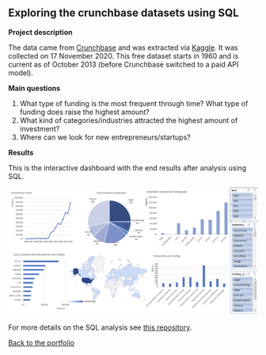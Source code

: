 ## Exploring the crunchbase datasets using SQL

**Project description**

The data came from [Crunchbase](https://www.crunchbase.com/) and was extracted via [Kaggle](https://www.kaggle.com/arindam235/startup-investments-crunchbase). It was collected on 17 November 2020.
This free dataset starts in 1960 and is current as of October 2013 (before Crunchbase switched to a paid API model).

**Main questions** 

1. What type of funding is the most frequent through time? What type of funding does raise the highest amount?
2. What kind of categories/industries attracted the highest amount of investment?
3. Where can we look for new entrepreneurs/startups? 

**Results**

This is the interactive dashboard with the end results after analysis using SQL. 

![Dashboard](images/Dashboard2.png)

For more details on the SQL analysis see [this repository](https://github.com/tuyenshares/exploring-crunchbase-sql).


[Back to the portfolio](https://tuyenshares.github.io/)
